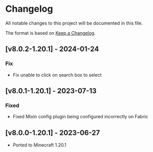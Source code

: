 # Changelog
All notable changes to this project will be documented in this file.

The format is based on [Keep a Changelog].

## [v8.0.2-1.20.1] - 2024-01-24
### Fix
- Fix unable to click on search box to select

## [v8.0.1-1.20.1] - 2023-07-13
### Fixed
- Fixed Mixin config plugin being configured incorrectly on Fabric

## [v8.0.0-1.20.1] - 2023-06-27
- Ported to Minecraft 1.20.1

[Keep a Changelog]: https://keepachangelog.com/en/1.0.0/
